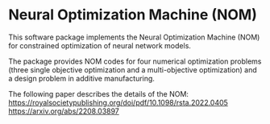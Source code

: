 # Neural Optimization Machine (NOM)

This software package implements the Neural Optimization Machine (NOM) for constrained optimization of neural network models.

The package provides NOM codes for four numerical optimization problems (three single objective optimization and a multi-objective optimization) and a design problem in additive manufacturing.

The following paper describes the details of the NOM:
https://royalsocietypublishing.org/doi/pdf/10.1098/rsta.2022.0405
https://arxiv.org/abs/2208.03897
